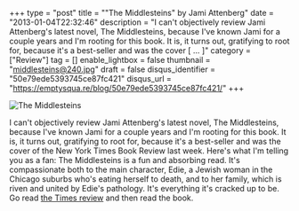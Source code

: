 +++
type = "post"
title = "\"The Middlesteins\" by Jami Attenberg"
date = "2013-01-04T22:32:46"
description = "I can't objectively review Jami Attenberg's latest novel, The Middlesteins, because I've known Jami for a couple years and I'm rooting for this book. It is, it turns out, gratifying to root for, because it's a best-seller and was the cover [ ... ]"
category = ["Review"]
tag = []
enable_lightbox = false
thumbnail = "middlesteins@240.jpg"
draft = false
disqus_identifier = "50e79ede5393745ce87fc421"
disqus_url = "https://emptysqua.re/blog/50e79ede5393745ce87fc421/"
+++

<p><img style="display:block; margin-left:auto; margin-right:auto;" src="middlesteins.jpg" alt="The Middlesteins" title="middlesteins.jpg" border="0"   /></p>
<p>I can't objectively review Jami Attenberg's latest novel, The Middlesteins, because I've known Jami for a couple years and I'm rooting for this book. It is, it turns out, gratifying to root for, because it's a best-seller and was the cover of the New York Times Book Review last week. Here's what I'm telling you as a fan: The Middlesteins is a fun and absorbing read. It's compassionate both to the main character, Edie, a Jewish woman in the Chicago suburbs who's eating herself to death, and to her family, which is riven and united by Edie's pathology. It's everything it's cracked up to be. Go read <a href="http://www.nytimes.com/2012/12/30/books/review/the-middlesteins-by-jami-attenberg.html">the Times review</a> and then read the book.</p>
